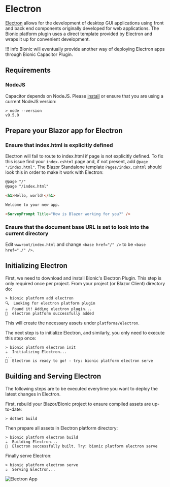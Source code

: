 # Electron

[Electron](https://electronjs.org/) allows for the development of desktop GUI applications using front and back end components originally developed for web applications.
The Bionic platform plugin uses a direct template provided by Electron and wraps it up for convenient development.

!!! info
    Bionic will eventually provide another way of deploying Electron apps through Bionic Capacitor Plugin.

## Requirements

### NodeJS

Capacitor depends on NodeJS. Please [install](https://nodejs.org/en/download/) or ensure that you are using a current NodeJS version:

```text
> node --version
v9.5.0
```

## Prepare your Blazor app for Electron

### Ensure that index.html is explicitly defined

Electron will fail to route to index.html if page is not explicitly defined. To fix this issue find your ```index.cshtml``` page and, if not present, add ```@page "/index.html"```.
The Blazor Standalone template ```Pages/index.cshtml``` should look this in order to make it work with Electron:

```html
@page "/"
@page "/index.html"

<h1>Hello, world!</h1>

Welcome to your new app.

<SurveyPrompt Title="How is Blazor working for you?" />
```

### Ensure that the document base URL is set to look into the current directory

Edit ```wwwroot/index.html``` and change ```<base href="/" />``` to be ```<base href="./" />```.

## Initializing Electron

First, we need to download and install Bionic's Electron Plugin. This step is only required once per project. From your project (or Blazor Client) directory do:

```text
> bionic platform add electron
🔍  Looking for electron platform plugin
☕  Found it! Adding electron plugin...
🚀  electron platform successfully added
```

This will create the necessary assets under ```platforms/electron```.

The next step is to initialize Electron, and similarly, you only need to execute this step once:

```text
> bionic platform electron init
☕  Initializing Electron...
...
🚀  Electron is ready to go! - try: bionic platform electron serve
```

## Building and Serving Electron

The following steps are to be executed everytime you want to deploy the latest changes in Electron.

First, rebuild your Blazor/Bionic project to ensure compiled assets are up-to-date:
```text
> dotnet build
```

Then prepare all assets in Electron platform directory:

```text
> bionic platform electron build
☕  Building Electron...
🚀  Electron successfully built. Try: bionic platform electron serve
```

Finally serve Electron:

```text
> bionic platform electron serve
☕  Serving Electron...
```

![Electron App](/images/electron-app.png)
